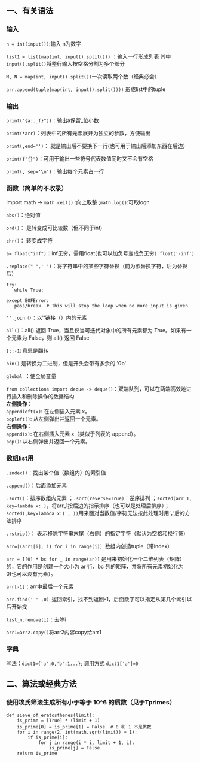 ## 一、有关语法

### 输入
```n = int(input())```:输入 n为数字

```list1 = list(map(int, input().split()))``` ：输入一行形成列表 其中```input().split()```将整行输入按空格分割为多个部分 

```M, N = map(int, input().split())```一次读取两个数（经典必会）

```arr.append(tuple(map(int, input().split())))``` 形成list中的tuple

### 输出
```print("{a:._f}"))```：输出a保留_位小数

```print(*arr)```：列表中的所有元素展开为独立的参数，方便输出

```print(,end='')```： 就是输出后不要换下一行(也可用于输出后添加东西在后边）

```print(f"{}")```：可用于输出一些符号代表数值同时又不会有空格

```print(, sep='\n')```：输出每个元素占一行


### 函数（简单的不收录）

import math -> ```math.ceil()``` :向上取整 ;``` math.log() ```:可取logn

```abs()```：绝对值

```ord()```： 是转变成可比较数（但不同于int)

```chr()```： 转变成字符

 ```a= float("inf")```：inf无穷，需用float(也可以加负号变成负无穷）```float('-inf')```

 ```.replace(" ",' ')```：将字符串中的某些字符替换（前为欲替换字符，后为替换后）

 ```
try:
    while True:
        
except EOFError:
    pass/break  # This will stop the loop when no more input is given
```

```''.join（）```：以''链接（）内的元素

```all()```：all() 返回 True，当且仅当可迭代对象中的所有元素都为 True。如果有一个元素为 False，则 all() 返回 False

```[::-1]```意思是翻转

```bin()``` 是转换为二进制，但是开头会带有多余的 '0b' 

```global ```：使全局变量

```from collections import deque -> deque()```：双端队列，可以在两端高效地进行插入和删除操作的数据结构<br> 
**左侧操作：**<br>
```appendleft(x)```: 在左侧插入元素 x。<br>
```popleft()```: 从左侧弹出并返回一个元素。<br>
**右侧操作：**<br>
```append(x)```: 在右侧插入元素 x（类似于列表的 append）。<br>
```pop()```: 从右侧弹出并返回一个元素。



### 数组list用
```.index()```：找出某个值（数组内）的索引值

```.append()```：后面添加元素

```.sort()```：排序数组内元素 ；```.sort(reverse=True)```：逆序排列 ；```sorted(arr_1, key=lambda x: )```，将arr_1按后边的指示排序（也可以是处理后排序）；```sorted(,key=lambda x:( , ))```用来面对当数值/字符无法按此处理时用‘，’后的方法排序

```.rstrip()```： 表示移除字符串末尾（右侧）的指定字符（默认为空格和换行符）

```arr=[(arr1[i], i) for i in range(j)] ```数组内创造tuple（带index）

```arr = [[0] * bc for _ in range(ar)]``` 是用来初始化一个二维列表（矩阵）的，它的作用是创建一个大小为 ar 行、bc 列的矩阵，并将所有元素初始化为 0(也可以没有元素）。

```arr[-1]```：arr中最后一个元素

```arr.find(' ' ,0) ```返回索引，找不到返回-1，后面数字可以指定从第几个索引以后开始找

```list_n.remove(i)```：去除i

```arr1=arr2.copy()```将arr2内容copy给arr1


### 字典
写法：```dict1={'a':0,'b':1...}```; 调用方式 ```dict1['a']=0```


## 二、算法或经典方法

### 使用埃氏筛法生成所有小于等于 10^6 的质数（见于Tprimes）
```
def sieve_of_eratosthenes(limit):
    is_prime = [True] * (limit + 1)
    is_prime[0] = is_prime[1] = False  # 0 和 1 不是质数
    for i in range(2, int(math.sqrt(limit)) + 1):
        if is_prime[i]:
            for j in range(i * i, limit + 1, i):
                is_prime[j] = False
    return is_prime
```


